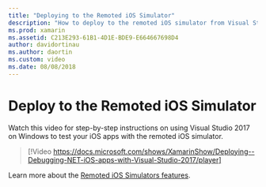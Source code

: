 ```yaml
---
title: "Deploying to the Remoted iOS Simulator"
description: "How to deploy to the remoted iOS simulator from Visual Studio 2017 on Windows."
ms.prod: xamarin
ms.assetid: C213E293-61B1-4D1E-BDE9-E664667698D4
author: davidortinau
ms.author: daortin
ms.custom: video
ms.date: 08/08/2018
---
```

# Deploy to the Remoted iOS Simulator

Watch this video for step-by-step instructions on using Visual Studio 2017 on Windows to test your iOS apps with the remoted iOS simulator.

> [!Video https://docs.microsoft.com/shows/XamarinShow/Deploying--Debugging-NET-iOS-apps-with-Visual-Studio-2017/player]

Learn more about the [Remoted iOS Simulators features](index.md).
